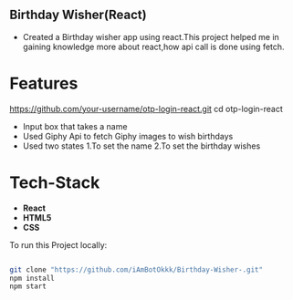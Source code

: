 ## Birthday Wisher(React)

* Created a Birthday wisher app using react.This project helped me in gaining knowledge more about 
  react,how api call is done using fetch.


# Features
https://github.com/your-username/otp-login-react.git
cd otp-login-react
* Input box that takes a name 
* Used Giphy Api to fetch Giphy images to wish birthdays
* Used two states 
        1.To set the name
        2.To set the birthday wishes

# Tech-Stack

*  **React**
*  **HTML5**
*  **CSS**


To run this Project locally:


```bash

git clone "https://github.com/iAmBotOkkk/Birthday-Wisher-.git"
npm install
npm start


